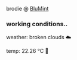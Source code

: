brodie @ [BluMint](https://www.linkedin.com/company/blumint-io/)

<!--weather_start-->
### working conditions..

weather: broken clouds ☁️

temp: 22.26 °C 🥶

<!--weather_end-->
